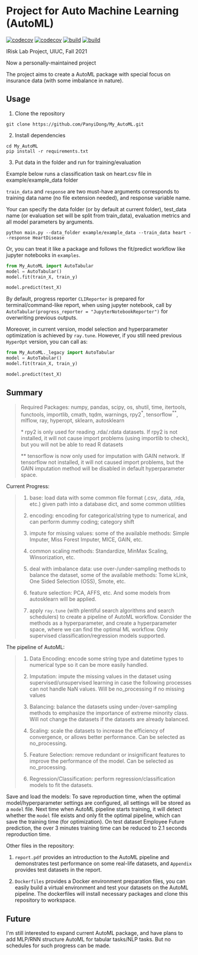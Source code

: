 # Project for Auto Machine Learning (AutoML)

[![codecov](https://codecov.io/gh/PanyiDong/My_AutoML/branch/master/graph/badge.svg?token=S12Q35HH2Y)](https://codecov.io/gh/PanyiDong/My_AutoML) [![codecov](https://github.com/PanyiDong/My_AutoML/actions/workflows/codecov.yml/badge.svg)](https://github.com/PanyiDong/My_AutoML/actions/workflows/codecov.yml) [![build](https://github.com/PanyiDong/My_AutoML/actions/workflows/build.yml/badge.svg)](https://github.com/PanyiDong/My_AutoML/actions/workflows/build.yml) [![build](https://github.com/PanyiDong/My_AutoML/actions/workflows/nn.yml/badge.svg)](https://github.com/PanyiDong/My_AutoML/actions/workflows/nn.yml)

IRisk Lab Project, UIUC, Fall 2021

Now a personally-maintained project

The project aims to create a AutoML package with special focus on insurance data (with some imbalance in nature).

## Usage

1. Clone the repository

```console
git clone https://github.com/PanyiDong/My_AutoML.git
```

2. Install dependencies

```console
cd My_AutoML
pip install -r requirements.txt
```

3. Put data in the folder and run for training/evaluation

Example below runs a classification task on heart.csv file in example/example_data folder

`train_data` and `response` are two must-have arguments corresponds to training data name (no file extension needed), and response variable name.

Your can specify the data folder (or by default at current folder), test_data name (or evaluation set will be split from train_data), evaluation metrics and all model parameters by arguments.

```console
python main.py --data_folder example/example_data --train_data heart --response HeartDisease
```

Or, you can treat it like a package and follows the fit/predict workflow like jupyter notebooks in `examples`.

```python
from My_AutoML import AutoTabular
model = AutoTabular()
model.fit(train_X, train_y)

model.predict(test_X)
```

By default, progress reporter `CLIReporter` is prepared for terminal/command-like report, when using jupyter notebook, call by `AutoTabular(progress_reporter = "JupyterNotebookReporter")` for overwriting previous outputs.

Moreover, in current version, model selection and hyperparameter optimization is achieved by `ray.tune`. However, if you still need previous `HyperOpt` version, you can call as:

```python
from My_AutoML._legacy import AutoTabular
model = AutoTabular()
model.fit(train_X, train_y)

model.predict(test_X)
```

## Summary

> Required Packages: numpy, pandas, scipy, os, shutil, time, itertools, functools, importlib, cmath, tqdm, warnings, rpy2$^{*}$, tensorflow$^{**}$, mlflow, ray, hyperopt, sklearn, autosklearn
>
> $*$ rpy2 is only used for reading .rda/.rdata datasets. If rpy2 is not installed, it will not cause import problems (using importlib to check), but you will not be able to read R datasets
>
> $**$ tensorflow is now only used for imputation with GAIN network. If tensorflow not installed, it will not caused import problems, but the GAIN imputation method will be disabled in default hyperparameter space.

Current Progress:

> 1. base: load data with some common file format (.csv, .data, .rda, etc.) given path into a database dict, and some common utilities
>
> 2. encoding: encoding for categorical/string type to numerical, and can perform dummy coding; category shift
>
> 3. impute for missing values: some of the available methods: Simple Imputer, Miss Forest Imputer, MICE, GAIN, etc.
>
> 4. common scaling methods: Standardize, MinMax Scaling, Winsorization, etc.
>
> 5. deal with imbalance data: use over-/under-sampling methods to balance the dataset, some of the available methods: Tome kLink, One Sided Selection (OSS), Smote, etc.
>
> 6. feature selection: PCA, AFFS, etc. And some models from autosklearn will be applied.
>
> 7. apply `ray.tune` (with plentiful search algorithms and search schedulers) to create a pipeline of AutoML workflow. Consider the methods as a hyperparameter, and create a hyperparameter space, where we can find the optimal ML workflow. Only supervised classification/regression models supported.

The pipeline of AutoML:

> 1. Data Encoding: encode some string type and datetime types to numerical type so it can be more easily handled.
>
> 2. Imputation: impute the missing values in the dataset using supervised/unsupervised learning in case the following processes can not handle NaN values. Will be no_processing if no missing values
>
> 3. Balancing: balance the datasets using under-/over-sampling methods to emphasize the importance of extreme minority class. Will not change the datasets if the datasets are already balanced.
>
> 4. Scaling: scale the datasets to increase the efficiency of convergence, or allows better performance. Can be selected as no_processing.
>
> 5. Feature Selection: remove redundant or insignificant features to improve the performance of the model. Can be selected as no_processing.
>
> 6. Regression/Classification: perform regression/classification models to fit the datasets.

Save and load the models: To save reproduction time, when the optimal model/hyperparameter settings are configured, all settings will be stored as a `model` file. Next time when AutoML pipeline starts training, it will detect whether the `model` file exists and only fit the optimal pipeline, which can save the training time (for optimization). On test dataset Employee Future prediction, the over 3 minutes training time can be reduced to 2.1 seconds reproduction time.

Other files in the repository:

1. `report.pdf` provides an introduction to the AutoML pipeline and demonstrates test performance on some real-life datasets, and `Appendix` provides test datasets in the report.

2. `Dockerfiles` provides a Docker environment preparation files, you can easily build a virtual environment and test your datasets on the AutoML pipeline. The dockerfiles will install necessary packages and clone this repository to workspace.

## Future

I'm still interested to expand current AutoML package, and have plans to add MLP/RNN structure AutoML for tabular tasks/NLP tasks. But no schedules for such progress can be made.
